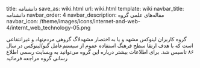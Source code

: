 title: دانشنامه
save_as: wiki.html
url: wiki.html
template: wiki
navbar_title: دانشنامه
navbar_order: 4
navbar_description: مقاله‌های علمی گروه
navbar_icon: /theme/images/icons/internet-and-web-4/internt_web_technology-05.png

 گروه کاربران لینوکس مشهد و یا به اختصار مشهد‌لاگ گروهی مردم‌نهاد و غیرانتفاعی است که با هدف ارتقا سطح فرهنگ استفاده عموم از سیستم‌عامل گنو/لینوکس در سال ۸۶ تاسیس شد. برای اطلاعات بیشتر درباره این گروه می‌توانید به وبسایت رسمی اطلاع رسانی گروه مراجعه فرمائید 

